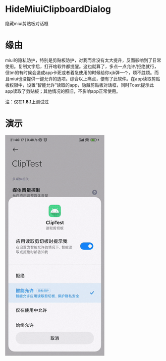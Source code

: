 # HideMiuiClipboardDialog

隐藏miui剪贴板对话框


# 缘由

miui的隐私防护，特别是剪贴板防护，对我而言没有太大提升，反而影响到了日常使用。复制文字后，打开啥软件都提醒。这也就算了，多点一点允许/拒绝就行，但tm的有时候会造成app卡死或者着急使用的时候给你xjb弹一个，烦不胜烦。而且miui也没提供一键允许的选项。综合以上痛点，便有了此软件。在app读取剪贴板权限中，设置“智能允许”读取的app，隐藏剪贴板对话框，同时Toast提示此app读取了剪贴板；其他情况的照旧，不影响app正常使用。

注：仅在**1.8.1**上测试过

# 演示

![demo](https://raw.githubusercontent.com/zerorooot/HideMiuiClipboardDialog/main/demo.gif)
